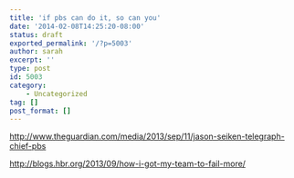 ```yaml
---
title: 'if pbs can do it, so can you'
date: '2014-02-08T14:25:20-08:00'
status: draft
exported_permalink: '/?p=5003'
author: sarah
excerpt: ''
type: post
id: 5003
category:
    - Uncategorized
tag: []
post_format: []
---
```

http://www.theguardian.com/media/2013/sep/11/jason-seiken-telegraph-chief-pbs

http://blogs.hbr.org/2013/09/how-i-got-my-team-to-fail-more/